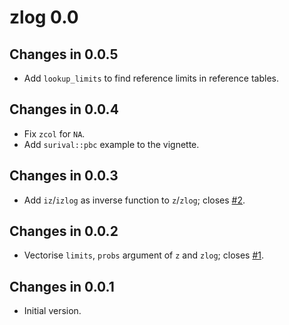 # zlog 0.0

## Changes in 0.0.5

- Add `lookup_limits` to find reference limits in reference tables.

## Changes in 0.0.4

- Fix `zcol` for `NA`.
- Add `surival::pbc` example to the vignette.

## Changes in 0.0.3

- Add `iz`/`izlog` as inverse function to `z`/`zlog`;
  closes [#2](https://github.com/ampel-leipzig/zlog/issues/2).

## Changes in 0.0.2

- Vectorise `limits`, `probs` argument of `z` and `zlog`;
  closes [#1](https://github.com/ampel-leipzig/zlog/issues/1).

## Changes in 0.0.1

- Initial version.

